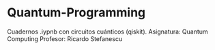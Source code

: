 # Quantum-Programming
Cuadernos .iypnb con circuitos cuánticos (qiskit).
Asignatura: Quantum Computing
Profesor: Ricardo Stefanescu

